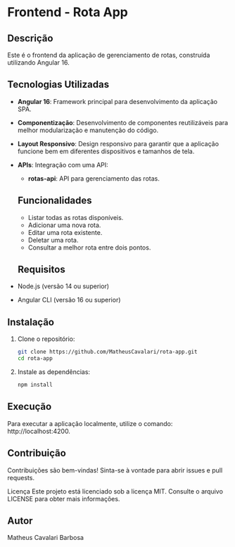 # Frontend - Rota App

## Descrição

Este é o frontend da aplicação de gerenciamento de rotas, construída utilizando Angular 16.

## Tecnologias Utilizadas

- **Angular 16**: Framework principal para desenvolvimento da aplicação SPA.
- **Componentização**: Desenvolvimento de componentes reutilizáveis para melhor modularização e manutenção do código.
- **Layout Responsivo**: Design responsivo para garantir que a aplicação funcione bem em diferentes dispositivos e tamanhos de tela.
- **APIs**: Integração com uma API:
  - **rotas-api**: API para gerenciamento das rotas.

  ## Funcionalidades
    - Listar todas as rotas disponíveis.
    - Adicionar uma nova rota.
    - Editar uma rota existente.
    - Deletar uma rota.
    - Consultar a melhor rota entre dois pontos.

  ## Requisitos

- Node.js (versão 14 ou superior)
- Angular CLI (versão 16 ou superior)

## Instalação

1. Clone o repositório:
    ```sh
    git clone https://github.com/MatheusCavalari/rota-app.git
    cd rota-app
    ```

2. Instale as dependências:
    ```sh
    npm install
    ```

## Execução

Para executar a aplicação localmente, utilize o comando:  http://localhost:4200.

## Contribuição

Contribuições são bem-vindas! Sinta-se à vontade para abrir issues e pull requests.

Licença
Este projeto está licenciado sob a licença MIT. Consulte o arquivo LICENSE para obter mais informações.

## Autor

Matheus Cavalari Barbosa
